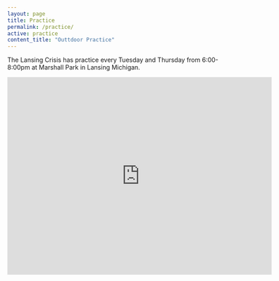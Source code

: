 ```yaml
---
layout: page
title: Practice
permalink: /practice/
active: practice
content_title: "Outtdoor Practice"
---
```


<p>The Lansing Crisis has practice every Tuesday and Thursday from 6:00-8:00pm at Marshall Park in Lansing Michigan.</p>

<iframe src="https://www.google.com/maps/embed?pb=!1m18!1m12!1m3!1d2071.9687999302255!2d-84.52983029271537!3d42.74168565846993!2m3!1f0!2f0!3f0!3m2!1i1024!2i768!4f13.1!3m3!1m2!1s0x8822ea04a71afd51%3A0x30bc1da4cf2ba5e!2sMarshall%20Park!5e0!3m2!1sen!2sus!4v1647871392563!5m2!1sen!2sus" width="600" height="450" style="border:0;" allowfullscreen="" loading="lazy"></iframe>

